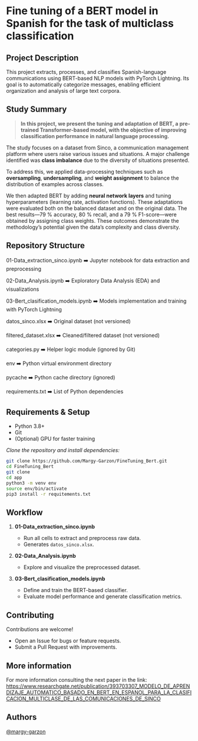 # Fine tuning of a BERT model in Spanish for the task of multiclass classification  

## Project Description  

This project extracts, processes, and classifies Spanish-language communications using BERT-based NLP models with PyTorch Lightning. Its goal is to automatically categorize messages, enabling efficient organization and analysis of large text corpora.

## Study Summary  

> **In this project, we present the tuning and adaptation of BERT, a pre-trained Transformer-based model, with the objective of improving classification performance in natural language processing.**  

The study focuses on a dataset from Sinco, a communication management platform where users raise various issues and situations. A major challenge identified was **class imbalance** due to the diversity of situations presented.

To address this, we applied data-processing techniques such as **oversampling**, **undersampling**, and **weight assignment** to balance the distribution of examples across classes.  

We then adapted BERT by adding **neural network layers** and tuning hyperparameters (learning rate, activation functions). These adaptations were evaluated both on the balanced dataset and on the original data. The best results—79 % accuracy, 80 % recall, and a 79 % F1-score—were obtained by assigning class weights. These outcomes demonstrate the methodology’s potential given the data’s complexity and class diversity.

## Repository Structure  

01-Data_extraction_sinco.ipynb  :arrow_right: Jupyter notebook for data extraction and preprocessing  

02-Data_Analysis.ipynb :arrow_right:
 Exploratory Data Analysis (EDA) and visualizations  

03-Bert_clasification_models.ipynb :arrow_right: Models implementation and training with PyTorch Lightning  

datos_sinco.xlsx :arrow_right:
Original dataset (not versioned)  

filtered_dataset.xlsx :arrow_right: Cleaned/filtered dataset (not versioned)

categories.py :arrow_right: Helper logic module (ignored by Git)

env :arrow_right: Python virtual environment directory  

pycache :arrow_right: Python cache directory (ignored)  

requirements.txt :arrow_right:
 List of Python dependencies  

## Requirements & Setup  

- Python 3.8+  
- Git  
- (Optional) GPU for faster training  

*Clone the repository and install dependencies:*

```sh
git clone https://github.com/Margy-Garzon/FineTuning_Bert.git 
cd FineTuning_Bert
git clone
cd app
python3 -m venv env
source env/bin/activate
pip3 install -r requitements.txt
```

## Workflow  

1. **01-Data_extraction_sinco.ipynb**

    - Run all cells to extract and preprocess raw data.  
    - Generates `datos_sinco.xlsx`.  

2. **02-Data_Analysis.ipynb**

    - Explore and visualize the preprocessed dataset.  

3. **03-Bert_clasification_models.ipynb**

    - Define and train the BERT-based classifier.  
    - Evaluate model performance and generate classification metrics.

## Contributing  

Contributions are welcome!  

- Open an Issue for bugs or feature requests.  
- Submit a Pull Request with improvements.

## More information

For more information consulting the next paper in the link:  <https://www.researchgate.net/publication/393703307_MODELO_DE_APRENDIZAJE_AUTOMATICO_BASADO_EN_BERT_EN_ESPANOL_PARA_LA_CLASIFICACION_MULTICLASE_DE_LAS_COMUNICACIONES_DE_SINCO>

## Authors

[@margy-garzon](https://www.linkedin.com/in/margy-garzon/)

